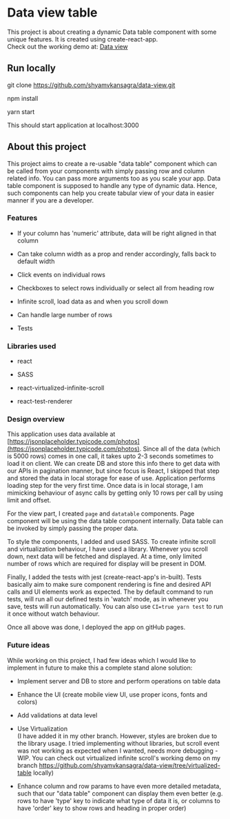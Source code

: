 # Data view table

This project is about creating a dynamic Data table component with some unique features. It is created using create-react-app. \
Check out the working demo at: [Data view](https://shyamvkansagra.github.io/data-view/)

## Run locally

git clone https://github.com/shyamvkansagra/data-view.git

npm install

yarn start

This should start application at localhost:3000

## About this project

This project aims to create a re-usable "data table" component which can be called from your components with simply passing row and column related info. You can pass more arguments too as you scale your app. Data table component is supposed to handle any type of dynamic data. Hence, such components can help you create tabular view of your data in easier manner if you are a developer.

### Features

- If your column has 'numeric' attribute, data will be right aligned in that column

- Can take column width as a prop and render accordingly, falls back to default width

- Click events on individual rows

- Checkboxes to select rows individually or select all from heading row

- Infinite scroll, load data as and when you scroll down

- Can handle large number of rows

- Tests

### Libraries used

- react

- SASS

- react-virtualized-infinite-scroll

- react-test-renderer

### Design overview

This application uses data available at [https://jsonplaceholder.typicode.com/photos](https://jsonplaceholder.typicode.com/photos). Since all of the data (which is 5000 rows) comes in one call, it takes upto 2-3 seconds sometimes to load it on client. We can create DB and store this info there to get data with our APIs in pagination manner, but since focus is React, I skipped that step and stored the data in local storage for ease of use. Application performs loading step for the very first time. Once data is in local storage, I am mimicking behaviour of async calls by getting only 10 rows per call by using limit and offset.

For the view part, I created `page` and `datatable` components. Page component will be using the data table component internally. Data table can be invoked by simply passing the proper data.

To style the components, I added and used SASS. To create infinite scroll and virtualization behaviour, I have used a library. Whenever you scroll down, next data will be fetched and displayed. At a time, only limited number of rows which are required for display will be present in DOM.

Finally, I added the tests with jest (create-react-app's in-built). Tests basically aim to make sure component rendering is fine and desired API calls and UI elements work as expected. The by default command to run tests, will run all our defined tests in 'watch' mode, as in whenever you save, tests will run automatically. You can also use `CI=true yarn test` to run it once without watch behaviour.

Once all above was done, I deployed the app on gitHub pages. 

### Future ideas

While working on this project, I had few ideas which I would like to implement in future to make this a complete stand alone solution:

- Implement server and DB to store and perform operations on table data

- Enhance the UI (create mobile view UI, use proper icons, fonts and colors)

- Add validations at data level

- Use Virtualization \
(I have added it in my other branch. However, styles are broken due to the library usage. I tried implementing without libraries, but scroll event was not working as expected when I wanted, needs more debugging - WIP. You can check out virtualized infinite scroll's working demo on my branch https://github.com/shyamvkansagra/data-view/tree/virtualized-table locally)

- Enhance column and row params to have even more detailed metadata, such that our "data table" component can display them even better (e.g. rows to have 'type' key to indicate what type of data it is, or columns to have 'order' key to show rows and heading in proper order)
